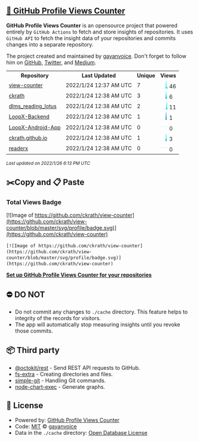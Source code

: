 ## [🚀 GitHub Profile Views Counter](https://github.com/gayanvoice/github-profile-views-counter)
**GitHub Profile Views Counter** is an opensource project that powered entirely by  `GitHub Actions` to fetch and store insights of repositories.
It uses `GitHub API` to fetch the insight data of your repositories and commits changes into a separate repository.

The project created and maintained by [gayanvoice](https://github.com/gayanvoice). Don't forget to follow him on [GitHub](https://github.com/gayanvoice), [Twitter](https://twitter.com/gayanvoice), and [Medium](https://gayanvoice.medium.com/).

<table>
	<tr>
		<th>
			Repository
		</th>
		<th>
			Last Updated
		</th>
		<th>
			Unique
		</th>
		<th>
			Views
		</th>
	</tr>
	<tr>
		<td>
			<a href="https://github.com/ckrath/view-counter/tree/master/readme/418262112/year.md">
				view-counter
			</a>
		</td>
		<td>
			2022/1/24 12:37 AM UTC
		</td>
		<td>
			7
		</td>
		<td>
			<img alt="Response time graph" src="https://github.com/ckrath/view-counter/raw/master/graph/418262112/small/year.png" height="20"> 46
		</td>
	</tr>
	<tr>
		<td>
			<a href="https://github.com/ckrath/view-counter/tree/master/readme/370225041/year.md">
				ckrath
			</a>
		</td>
		<td>
			2022/1/24 12:38 AM UTC
		</td>
		<td>
			3
		</td>
		<td>
			<img alt="Response time graph" src="https://github.com/ckrath/view-counter/raw/master/graph/370225041/small/year.png" height="20"> 6
		</td>
	</tr>
	<tr>
		<td>
			<a href="https://github.com/ckrath/view-counter/tree/master/readme/355712061/year.md">
				dlms_reading_lotus
			</a>
		</td>
		<td>
			2022/1/24 12:38 AM UTC
		</td>
		<td>
			2
		</td>
		<td>
			<img alt="Response time graph" src="https://github.com/ckrath/view-counter/raw/master/graph/355712061/small/year.png" height="20"> 11
		</td>
	</tr>
	<tr>
		<td>
			<a href="https://github.com/ckrath/view-counter/tree/master/readme/386867214/year.md">
				LoopX-Backend
			</a>
		</td>
		<td>
			2022/1/24 12:38 AM UTC
		</td>
		<td>
			1
		</td>
		<td>
			<img alt="Response time graph" src="https://github.com/ckrath/view-counter/raw/master/graph/386867214/small/year.png" height="20"> 1
		</td>
	</tr>
	<tr>
		<td>
			<a href="https://github.com/ckrath/view-counter/tree/master/readme/374697595/year.md">
				LoopX-Android-App
			</a>
		</td>
		<td>
			2022/1/24 12:38 AM UTC
		</td>
		<td>
			0
		</td>
		<td>
			<img alt="Response time graph" src="https://github.com/ckrath/view-counter/raw/master/graph/374697595/small/year.png" height="20"> 0
		</td>
	</tr>
	<tr>
		<td>
			<a href="https://github.com/ckrath/view-counter/tree/master/readme/370225247/year.md">
				ckrath.github.io
			</a>
		</td>
		<td>
			2022/1/24 12:38 AM UTC
		</td>
		<td>
			1
		</td>
		<td>
			<img alt="Response time graph" src="https://github.com/ckrath/view-counter/raw/master/graph/370225247/small/year.png" height="20"> 3
		</td>
	</tr>
	<tr>
		<td>
			<a href="https://github.com/ckrath/view-counter/tree/master/readme/267530346/year.md">
				readerx
			</a>
		</td>
		<td>
			2022/1/24 12:38 AM UTC
		</td>
		<td>
			0
		</td>
		<td>
			<img alt="Response time graph" src="https://github.com/ckrath/view-counter/raw/master/graph/267530346/small/year.png" height="20"> 0
		</td>
	</tr>
</table>

<small><i>Last updated on 2022/1/26 6:13 PM UTC</i></small>

## ✂️Copy and 📋 Paste
### Total Views Badge
[![Image of https://github.com/ckrath/view-counter](https://github.com/ckrath/view-counter/blob/master/svg/profile/badge.svg)](https://github.com/ckrath/view-counter)

```readme
[![Image of https://github.com/ckrath/view-counter](https://github.com/ckrath/view-counter/blob/master/svg/profile/badge.svg)](https://github.com/ckrath/view-counter)
```
[**Set up GitHub Profile Views Counter for your repositories**](https://github.com/gayanvoice/github-profile-views-counter)
## ⛔ DO NOT
- Do not commit any changes to `./cache` directory. This feature helps to integrity of the records for visitors.
- The app will automatically stop measuring insights until you revoke those commits.
## 📦 Third party

- [@octokit/rest](https://www.npmjs.com/package/@octokit/rest) - Send REST API requests to GitHub.
- [fs-extra](https://www.npmjs.com/package/fs-extra) - Creating directories and files.
- [simple-git](https://www.npmjs.com/package/simple-git) - Handling Git commands.
- [node-chart-exec](https://www.npmjs.com/package/node-chart-exec) - Generate graphs.
## 📄 License
- Powered by: [GitHub Profile Views Counter](https://github.com/gayanvoice/github-profile-views-counter)
- Code: [MIT](./LICENSE) © [gayanvoice](https://github.com/gayanvoice)
- Data in the `./cache` directory: [Open Database License](https://opendatacommons.org/licenses/odbl/1-0/)